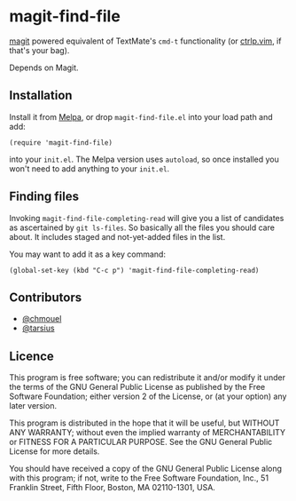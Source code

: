# magit-find-file

[magit](https://github.com/magit/magit) powered equivalent of
TextMate's `cmd-t` functionality (or
[ctrlp.vim](https://github.com/kien/ctrlp.vim), if that's your bag).

Depends on Magit.

## Installation

Install it from [Melpa](http://melpa.milkbox.net/), or drop
`magit-find-file.el` into your load path and add:

```emacs
(require 'magit-find-file)
```

into your `init.el`. The Melpa version uses `autoload`, so once
installed you won't need to add anything to your `init.el`.

## Finding files

Invoking `magit-find-file-completing-read` will give you a list of
candidates as ascertained by `git ls-files`. So basically all the
files you should care about. It includes staged and not-yet-added
files in the list.

You may want to add it as a key command:

```emacs
(global-set-key (kbd "C-c p") 'magit-find-file-completing-read)
```

## Contributors

- [@chmouel](https://github.com/chmouel)
- [@tarsius](https://github.com/tarsius)

## Licence

This program is free software; you can redistribute it and/or modify
it under the terms of the GNU General Public License as published by
the Free Software Foundation; either version 2 of the License, or (at
your option) any later version.

This program is distributed in the hope that it will be useful, but
WITHOUT ANY WARRANTY; without even the implied warranty of
MERCHANTABILITY or FITNESS FOR A PARTICULAR PURPOSE. See the GNU
General Public License for more details.

You should have received a copy of the GNU General Public License
along with this program; if not, write to the Free Software
Foundation, Inc., 51 Franklin Street, Fifth Floor, Boston, MA
02110-1301, USA.
